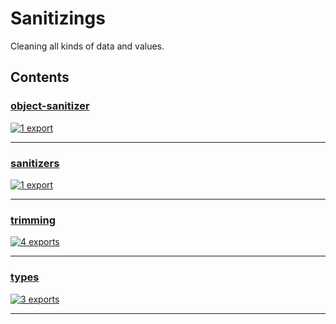 # Sanitizings

<!-- SUMMARY:START -->

Cleaning all kinds of data and values.

<!-- SUMMARY:END -->

## Contents

<!-- TOC:START -->

### [object-sanitizer](https://github.com/JanMalch/ts-experiments/blob/master/src/utils/sanitizing/object-sanitizer.ts)

[![1 export](https://img.shields.io/badge/exports-1-blue)](https://github.com/JanMalch/ts-experiments/blob/master/src/utils/sanitizing/object-sanitizer.ts)

---

### [sanitizers](https://github.com/JanMalch/ts-experiments/blob/master/src/utils/sanitizing/sanitizers.ts)

[![1 export](https://img.shields.io/badge/exports-1-blue)](https://github.com/JanMalch/ts-experiments/blob/master/src/utils/sanitizing/sanitizers.ts)

---

### [trimming](https://github.com/JanMalch/ts-experiments/blob/master/src/utils/sanitizing/trimming.ts)

[![4 exports](https://img.shields.io/badge/exports-4-blue)](https://github.com/JanMalch/ts-experiments/blob/master/src/utils/sanitizing/trimming.ts)

---

### [types](https://github.com/JanMalch/ts-experiments/blob/master/src/utils/sanitizing/types.ts)

[![3 exports](https://img.shields.io/badge/exports-3-blue)](https://github.com/JanMalch/ts-experiments/blob/master/src/utils/sanitizing/types.ts)

---

<!-- TOC:END -->
